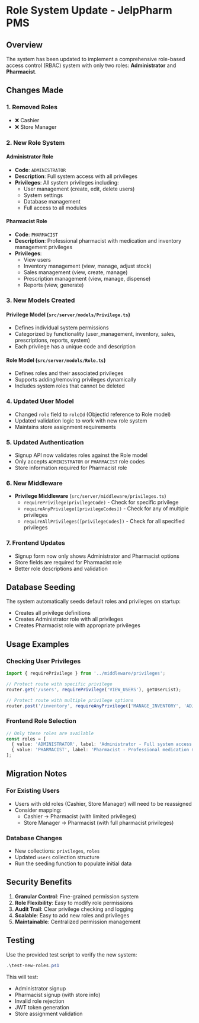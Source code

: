 # Role System Update - JelpPharm PMS

## Overview
The system has been updated to implement a comprehensive role-based access control (RBAC) system with only two roles: **Administrator** and **Pharmacist**.

## Changes Made

### 1. Removed Roles
- ❌ Cashier
- ❌ Store Manager

### 2. New Role System

#### Administrator Role
- **Code**: `ADMINISTRATOR`
- **Description**: Full system access with all privileges
- **Privileges**: All system privileges including:
  - User management (create, edit, delete users)
  - System settings
  - Database management
  - Full access to all modules

#### Pharmacist Role
- **Code**: `PHARMACIST`
- **Description**: Professional pharmacist with medication and inventory management privileges
- **Privileges**:
  - View users
  - Inventory management (view, manage, adjust stock)
  - Sales management (view, create, manage)
  - Prescription management (view, manage, dispense)
  - Reports (view, generate)

### 3. New Models Created

#### Privilege Model (`src/server/models/Privilege.ts`)
- Defines individual system permissions
- Categorized by functionality (user_management, inventory, sales, prescriptions, reports, system)
- Each privilege has a unique code and description

#### Role Model (`src/server/models/Role.ts`)
- Defines roles and their associated privileges
- Supports adding/removing privileges dynamically
- Includes system roles that cannot be deleted

### 4. Updated User Model
- Changed `role` field to `roleId` (ObjectId reference to Role model)
- Updated validation logic to work with new role system
- Maintains store assignment requirements

### 5. Updated Authentication
- Signup API now validates roles against the Role model
- Only accepts `ADMINISTRATOR` or `PHARMACIST` role codes
- Store information required for Pharmacist role

### 6. New Middleware
- **Privilege Middleware** (`src/server/middleware/privileges.ts`)
  - `requirePrivilege(privilegeCode)` - Check for specific privilege
  - `requireAnyPrivilege([privilegeCodes])` - Check for any of multiple privileges
  - `requireAllPrivileges([privilegeCodes])` - Check for all specified privileges

### 7. Frontend Updates
- Signup form now only shows Administrator and Pharmacist options
- Store fields are required for Pharmacist role
- Better role descriptions and validation

## Database Seeding

The system automatically seeds default roles and privileges on startup:
- Creates all privilege definitions
- Creates Administrator role with all privileges
- Creates Pharmacist role with appropriate privileges

## Usage Examples

### Checking User Privileges
```typescript
import { requirePrivilege } from '../middleware/privileges';

// Protect route with specific privilege
router.get('/users', requirePrivilege('VIEW_USERS'), getUserList);

// Protect route with multiple privilege options
router.post('/inventory', requireAnyPrivilege(['MANAGE_INVENTORY', 'ADJUST_STOCK']), updateInventory);
```

### Frontend Role Selection
```typescript
// Only these roles are available
const roles = [
  { value: 'ADMINISTRATOR', label: 'Administrator - Full system access' },
  { value: 'PHARMACIST', label: 'Pharmacist - Professional medication management' }
];
```

## Migration Notes

### For Existing Users
- Users with old roles (Cashier, Store Manager) will need to be reassigned
- Consider mapping:
  - Cashier → Pharmacist (with limited privileges)
  - Store Manager → Pharmacist (with full pharmacist privileges)

### Database Changes
- New collections: `privileges`, `roles`
- Updated `users` collection structure
- Run the seeding function to populate initial data

## Security Benefits

1. **Granular Control**: Fine-grained permission system
2. **Role Flexibility**: Easy to modify role permissions
3. **Audit Trail**: Clear privilege checking and logging
4. **Scalable**: Easy to add new roles and privileges
5. **Maintainable**: Centralized permission management

## Testing

Use the provided test script to verify the new system:
```powershell
.\test-new-roles.ps1
```

This will test:
- Administrator signup
- Pharmacist signup (with store info)
- Invalid role rejection
- JWT token generation
- Store assignment validation
